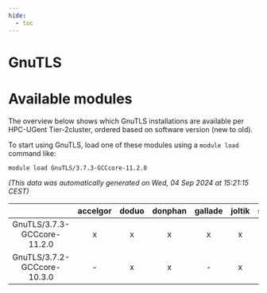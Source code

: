 ```yaml
---
hide:
  - toc
---
```


GnuTLS
======

# Available modules


The overview below shows which GnuTLS installations are available per HPC-UGent Tier-2cluster, ordered based on software version (new to old).

To start using GnuTLS, load one of these modules using a `module load` command like:

```shell
module load GnuTLS/3.7.3-GCCcore-11.2.0
```

*(This data was automatically generated on Wed, 04 Sep 2024 at 15:21:15 CEST)*  

| |accelgor|doduo|donphan|gallade|joltik|shinx|skitty|
| :---: | :---: | :---: | :---: | :---: | :---: | :---: | :---: |
|GnuTLS/3.7.3-GCCcore-11.2.0|x|x|x|x|x|-|x|
|GnuTLS/3.7.2-GCCcore-10.3.0|-|x|x|-|x|-|x|
